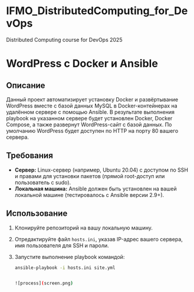 # IFMO_DistributedComputing_for_DevOps
Distributed Computing course for DevOps 2025

# WordPress с Docker и Ansible

## Описание

Данный проект автоматизирует установку Docker и развёртывание WordPress вместе с базой данных MySQL в Docker-контейнерах на удалённом сервере с помощью Ansible. В результате выполнения playbook на указанном сервере будет установлен Docker, Docker Compose, а также развернут WordPress-сайт с базой данных. По умолчанию WordPress будет доступен по HTTP на порту 80 вашего сервера.

## Требования

- **Сервер:** Linux-сервер (например, Ubuntu 20.04) с доступом по SSH и правами для установки пакетов (прямой root-доступ или пользователь с sudo).
- **Локальная машина:** Ansible должен быть установлен на вашей локальной машине (тестировалось с Ansible версии 2.9+).

## Использование

1. Клонируйте репозиторий на вашу локальную машину.
2. Отредактируйте файл `hosts.ini`, указав IP-адрес вашего сервера, имя пользователя для SSH и пароли.
3. Запустите выполнение playbook командой:

   ```bash
   ansible-playbook -i hosts.ini site.yml
   
   
   ![process](screen.png)
